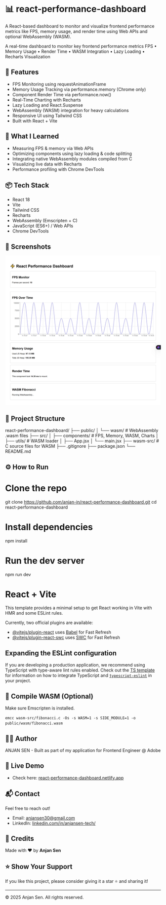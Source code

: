 # 📊 react-performance-dashboard

A React-based dashboard to monitor and visualize frontend performance metrics like FPS, memory usage, and render time using Web APIs and optional WebAssembly (WASM).

A real-time dashboard to monitor key frontend performance metrics
FPS • Memory Usage • Render Time • WASM Integration • Lazy Loading • Recharts Visualization

## 🎯 Features

- FPS Monitoring using requestAnimationFrame
- Memory Usage Tracking via performance.memory (Chrome only)
- Component Render Time via performance.now()
- Real-Time Charting with Recharts
- Lazy Loading and React.Suspense
- WebAssembly (WASM) integration for heavy calculations
- Responsive UI using Tailwind CSS
- Built with React + Vite

## 🧠 What I Learned

- Measuring FPS & memory via Web APIs
- Optimizing components using lazy loading & code splitting
- Integrating native WebAssembly modules compiled from C
- Visualizing live data with Recharts
- Performance profiling with Chrome DevTools


## 📦 Tech Stack

- React 18
- Vite
- Tailwind CSS
- Recharts
- WebAssembly (Emscripten + C)
- JavaScript (ES6+) / Web APIs
- Chrome DevTools


## 📸 Screenshots

![Dashboard Preview](./src/assets/dashboard.png)

## 📁 Project Structure

react-performance-dashboard/
├── public/
│   └── wasm/              # WebAssembly .wasm files
├── src/
│   ├── components/        # FPS, Memory, WASM, Charts
│   ├── utils/             # WASM loader
│   ├── App.jsx
│   └── main.jsx
├── wasm-src/              # C source files for WASM
├── .gitignore
├── package.json
└── README.md


## ⚙️ How to Run

# Clone the repo
git clone https://github.com/anjan-in/react-performance-dashboard.git
cd react-performance-dashboard

# Install dependencies
npm install

# Run the dev server
npm run dev


# React + Vite

This template provides a minimal setup to get React working in Vite with HMR and some ESLint rules.

Currently, two official plugins are available:

- [@vitejs/plugin-react](https://github.com/vitejs/vite-plugin-react/blob/main/packages/plugin-react) uses [Babel](https://babeljs.io/) for Fast Refresh
- [@vitejs/plugin-react-swc](https://github.com/vitejs/vite-plugin-react/blob/main/packages/plugin-react-swc) uses [SWC](https://swc.rs/) for Fast Refresh

## Expanding the ESLint configuration

If you are developing a production application, we recommend using TypeScript with type-aware lint rules enabled. Check out the [TS template](https://github.com/vitejs/vite/tree/main/packages/create-vite/template-react-ts) for information on how to integrate TypeScript and [`typescript-eslint`](https://typescript-eslint.io) in your project.


## 🧪 Compile WASM (Optional)

Make sure Emscripten is installed.

`emcc wasm-src/fibonacci.c -Os -s WASM=1 -s SIDE_MODULE=1 -o public/wasm/fibonacci.wasm`

## 👨‍💻 Author
ANJAN SEN - 
Built as part of my application for Frontend Engineer @ Adobe

## 🚀 Live Demo
- Check here: [react-performance-dashboard.netlify.app](https://react-performance-dashboard.netlify.app)


## 📬 Contact
Feel free to reach out!
- Email: anjansen30@gmail.com
- LinkedIn: [linkedin.com/in/anjansen-tech/](https://www.linkedin.com/in/anjansen-tech/)

## 🧡 Credits
Made with ❤️ by **Anjan Sen**

## ⭐ Show Your Support
If you like this project, please consider giving it a star ⭐ and sharing it!

---
© 2025 Anjan Sen. All rights reserved.